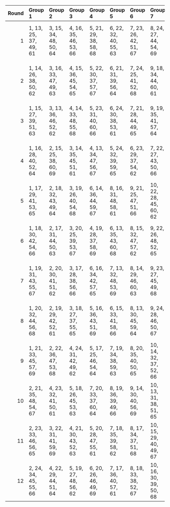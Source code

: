 |   Round | Group 1               | Group 2               | Group 3               | Group 4               | Group 5               | Group 6               | Group 7                | Group 8                | Group 9                | Group 10          | Group 11           | Group 12           |
|--------:|:----------------------|:----------------------|:----------------------|:----------------------|:----------------------|:----------------------|:-----------------------|:-----------------------|:-----------------------|:------------------|:-------------------|:-------------------|
|       1 | 1, 13, 25, 37, 49, 61 | 3, 15, 34, 48, 50, 64 | 4, 16, 35, 46, 53, 66 | 5, 21, 29, 38, 58, 68 | 6, 22, 32, 40, 55, 63 | 7, 23, 26, 42, 51, 67 | 8, 24, 27, 44, 54, 69  | 9, 17, 33, 43, 59, 62  | 11, 19, 30, 47, 60, 65 | 2, 14, 28, 39, 57 | 10, 18, 36, 41, 56 | 12, 20, 31, 45, 52 |
|       2 | 1, 14, 26, 38, 50, 62 | 3, 16, 33, 47, 49, 63 | 4, 15, 36, 45, 54, 65 | 5, 22, 30, 37, 57, 67 | 6, 21, 31, 39, 56, 64 | 7, 24, 25, 41, 52, 68 | 9, 18, 34, 44, 60, 61  | 10, 17, 35, 42, 55, 69 | 11, 20, 29, 48, 59, 66 | 2, 13, 27, 40, 58 | 8, 23, 28, 43, 53  | 12, 19, 32, 46, 51 |
|       3 | 1, 15, 27, 39, 51, 63 | 3, 13, 36, 46, 52, 62 | 4, 14, 33, 48, 55, 68 | 5, 23, 31, 40, 60, 66 | 6, 24, 30, 38, 53, 61 | 7, 21, 28, 44, 49, 65 | 9, 19, 35, 41, 57, 64  | 11, 17, 32, 45, 58, 67 | 12, 18, 29, 47, 50, 69 | 2, 16, 26, 37, 59 | 8, 22, 25, 42, 56  | 10, 20, 34, 43, 54 |
|       4 | 1, 16, 28, 40, 52, 64 | 2, 15, 25, 38, 60, 69 | 3, 14, 35, 45, 51, 61 | 4, 13, 34, 47, 56, 67 | 5, 24, 32, 39, 59, 65 | 6, 23, 29, 37, 54, 62 | 7, 22, 27, 43, 50, 66  | 9, 20, 36, 42, 58, 63  | 11, 18, 31, 46, 57, 68 | 8, 21, 26, 41, 55 | 10, 19, 33, 44, 53 | 12, 17, 30, 48, 49 |
|       5 | 1, 17, 29, 41, 53, 65 | 2, 18, 32, 43, 49, 64 | 3, 19, 26, 40, 54, 68 | 6, 14, 36, 44, 59, 67 | 8, 16, 31, 48, 58, 61 | 9, 21, 25, 47, 51, 66 | 10, 22, 28, 45, 60, 62 | 11, 23, 34, 39, 52, 69 | 12, 24, 35, 37, 56, 63 | 4, 20, 27, 38, 57 | 5, 13, 33, 42, 50  | 7, 15, 30, 46, 55  |
|       6 | 1, 18, 30, 42, 54, 66 | 2, 17, 31, 44, 50, 63 | 3, 20, 25, 39, 53, 67 | 4, 19, 28, 37, 58, 69 | 6, 13, 35, 43, 60, 68 | 8, 15, 32, 47, 57, 62 | 9, 22, 26, 48, 52, 65  | 10, 21, 27, 46, 59, 61 | 12, 23, 36, 38, 55, 64 | 5, 14, 34, 41, 49 | 7, 16, 29, 45, 56  | 11, 24, 33, 40, 51 |
|       7 | 1, 19, 31, 43, 55, 67 | 2, 20, 30, 41, 51, 62 | 3, 17, 28, 38, 56, 66 | 6, 16, 34, 42, 57, 65 | 7, 13, 32, 48, 53, 69 | 8, 14, 29, 46, 60, 63 | 9, 23, 27, 45, 49, 68  | 10, 24, 26, 47, 58, 64 | 12, 22, 33, 39, 54, 61 | 4, 18, 25, 40, 59 | 5, 15, 35, 44, 52  | 11, 21, 36, 37, 50 |
|       8 | 1, 20, 32, 44, 56, 68 | 2, 19, 29, 42, 52, 61 | 3, 18, 27, 37, 55, 65 | 5, 16, 36, 43, 51, 69 | 6, 15, 33, 41, 58, 66 | 8, 13, 30, 45, 59, 64 | 9, 24, 28, 46, 50, 67  | 10, 23, 25, 48, 57, 63 | 12, 21, 34, 40, 53, 62 | 4, 17, 26, 39, 60 | 7, 14, 31, 47, 54  | 11, 22, 35, 38, 49 |
|       9 | 1, 21, 33, 45, 57, 69 | 2, 22, 36, 47, 53, 68 | 4, 24, 31, 42, 49, 62 | 5, 17, 25, 46, 54, 64 | 7, 19, 34, 38, 59, 63 | 8, 20, 35, 40, 50, 65 | 10, 14, 32, 37, 52, 66 | 11, 15, 26, 43, 56, 61 | 12, 16, 27, 41, 60, 67 | 3, 23, 30, 44, 58 | 6, 18, 28, 48, 51  | 9, 13, 29, 39, 55  |
|      10 | 2, 21, 35, 48, 54, 67 | 4, 23, 32, 41, 50, 61 | 5, 18, 26, 45, 53, 63 | 7, 20, 33, 37, 60, 64 | 8, 19, 36, 39, 49, 66 | 9, 14, 30, 40, 56, 69 | 10, 13, 31, 38, 51, 65 | 11, 16, 25, 44, 55, 62 | 12, 15, 28, 42, 59, 68 | 1, 22, 34, 46, 58 | 3, 24, 29, 43, 57  | 6, 17, 27, 47, 52  |
|      11 | 2, 23, 33, 46, 56, 65 | 3, 22, 31, 41, 59, 69 | 4, 21, 30, 43, 52, 63 | 5, 20, 28, 47, 55, 61 | 7, 18, 35, 39, 58, 62 | 8, 17, 34, 37, 51, 68 | 10, 15, 29, 40, 49, 67 | 11, 14, 27, 42, 53, 64 | 12, 13, 26, 44, 57, 66 | 1, 24, 36, 48, 60 | 6, 19, 25, 45, 50  | 9, 16, 32, 38, 54  |
|      12 | 2, 24, 34, 45, 55, 66 | 4, 22, 29, 44, 51, 64 | 5, 19, 27, 48, 56, 62 | 6, 20, 26, 46, 49, 69 | 7, 17, 36, 40, 57, 61 | 8, 18, 33, 38, 52, 67 | 10, 16, 30, 39, 50, 68 | 11, 13, 28, 41, 54, 63 | 12, 14, 25, 43, 58, 65 | 1, 23, 35, 47, 59 | 3, 21, 32, 42, 60  | 9, 15, 31, 37, 53  |